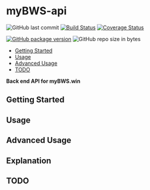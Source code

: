 # myBWS-api

![GitHub last commit](https://img.shields.io/github/last-commit/rabidpug/mybws-api.svg)
[![Build Status](https://ci.jcuneo.com/job/mybws%20Api/job/master/badge/icon)](https://ci.jcuneo.com/job/mybws-api/job/master/)
[![Coverage Status](https://coveralls.io/repos/github/rabidpug/mybws-api/badge.svg)](https://coveralls.io/github/rabidpug/mybws-api)

[![GitHub package version](https://img.shields.io/github/package-json/v/rabidpug/mybws-api.svg)](https://github.com/rabidpug/mybws-api/blob/master/CHANGELOG.md)
![GitHub repo size in bytes](https://img.shields.io/github/repo-size/badges/shields.svg)

- [Getting Started](#getting-started)
- [Usage](#usage)
- [Advanced Usage](#advanced-usage)
- [TODO](#todo)

**Back end API for myBWS.win**

## Getting Started

## Usage

## Advanced Usage

## Explanation

## TODO
